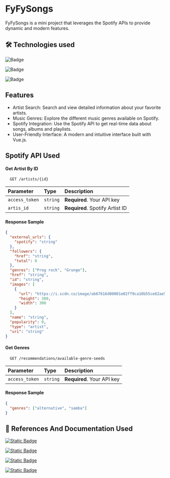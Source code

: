 
# FyFySongs

FyFySongs is a mini project that leverages the Spotify APIs to provide dynamic and modern features.


## 🛠 Technologies used


![Badge](https://img.shields.io/static/v1?label=go&message=Golang&color=blue&style=for-the-badge&logo=GO)

![Badge](https://img.shields.io/static/v1?label=vue&message=framework&color=green&style=for-the-badge&logo=VUE.JS)

![Badge](https://img.shields.io/static/v1?label=wails&message=framework&color=red&style=for-the-badge&logo=wails)

## Features

- Artist Search: Search and view detailed information about your favorite artists.
- Music Genres: Explore the different music genres available on Spotify.
- Spotify Integration: Use the Spotify API to get real-time data about songs, albums and playlists.
- User-Friendly Interface: A modern and intuitive interface built with Vue.js.

## Spotify API Used

#### Get Artist By ID

```https
  GET /artists/{id}
```

| Parameter | Type     | Description                |
| :-------- | :------- | :------------------------- |
| `access_token` | `string` | **Required**. Your API key |
| `artis_id` | `string` | **Required**. Spotify Artist ID |

#### Response Sample
```json
{
  "external_urls": {
    "spotify": "string"
  },
  "followers": {
    "href": "string",
    "total": 0
  },
  "genres": ["Prog rock", "Grunge"],
  "href": "string",
  "id": "string",
  "images": [
    {
      "url": "https://i.scdn.co/image/ab67616d00001e02ff9ca10b55ce82ae553c8228",
      "height": 300,
      "width": 300
    }
  ],
  "name": "string",
  "popularity": 0,
  "type": "artist",
  "uri": "string"
}
```


#### Get Genres

```https
  GET /recommendations/available-genre-seeds
```

| Parameter | Type     | Description                       |
| :-------- | :------- | :-------------------------------- |
| `access_token` | `string` | **Required**. Your API key |

#### Response Sample
```json
{
  "genres": ["alternative", "samba"]
}
```

## 🔗 References And Documentation Used

[![Static Badge](https://img.shields.io/badge/SPOTIFY-green?style=for-the-badge&logo=spotify&labelColor=green&color=GREEN)
](https://developer.spotify.com)

[![Static Badge](https://img.shields.io/badge/BRASIL--CODE-green?style=for-the-badge&labelColor=green&color=blue)
](https://www.brasilcode.com.br/35-botoes-css-com-animacao/)

[![Static Badge](https://img.shields.io/badge/Tyler--Potts-green?style=for-the-badge&logo=youtube&labelColor=red&color=red)
](https://www.youtube.com/watch?v=Ul4KOXNQJSk)

[![Static Badge](https://img.shields.io/badge/Package--Main-green?style=for-the-badge&logo=youtube&labelColor=red&color=red)
](https://www.youtube.com/watch?v=Dg9rUXxNV-c)
